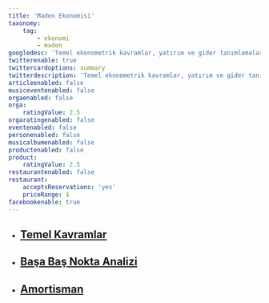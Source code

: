 ```yaml
---
title: 'Maden Ekonomisi'
taxonomy:
    tag:
        - ekonomi
        - maden
googledesc: 'Temel ekonometrik kavramlar, yatırım ve gider tanımlamaları, maliyet projeksyonları, amortisman hesapları ve uygulamaları, paranın zaman değeri, faiz hesapları, yatırım projelerinin ekonomiklilklerinin değerlendirilmesi, maden yatırımlarının ekonomikliğinin araştırılması ve yapılabilirlik etüdleri, madencilikte risk.'
twitterenable: true
twittercardoptions: summary
twitterdescription: 'Temel ekonometrik kavramlar, yatırım ve gider tanımlamaları, maliyet projeksyonları, amortisman hesapları ve uygulamaları, paranın zaman değeri, faiz hesapları, yatırım projelerinin ekonomiklilklerinin değerlendirilmesi, maden yatırımlarının ekonomikliğinin araştırılması ve yapılabilirlik etüdleri, madencilikte risk.'
articleenabled: false
musiceventenabled: false
orgaenabled: false
orga:
    ratingValue: 2.5
orgaratingenabled: false
eventenabled: false
personenabled: false
musicalbumenabled: false
productenabled: false
product:
    ratingValue: 2.5
restaurantenabled: false
restaurant:
    acceptsReservations: 'yes'
    priceRange: $
facebookenable: true
---
```


* ## [Temel Kavramlar](/mad/maden-ekonomisi/temel-kavramlar.html)
* ## [Başa Baş Nokta Analizi](/mad/maden-ekonomisi/basa-bas-noktasi-analizi.html)
* ## [Amortisman](/mad/maden-ekonomisi/amortisman.html)